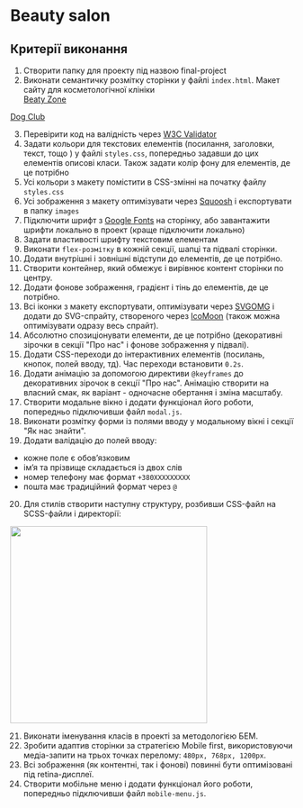 # Beauty salon

## Критерії виконання
1. Створити папку для проекту під назвою final-project  
2. Виконати семантичку розмітку сторінки у файлі `index.html`. Макет сайту для косметологічної клініки  
[Beaty Zone](https://www.figma.com/file/sBABARapP4nL9lK1dG3n1l/Beauty-Zone?node-id=30:13827&t=5TZsDPh49nijl4fH-1) 

[Dog Club](https://www.figma.com/file/rTCMsYAj44dHB4dfwo7cOZ/Dog-Club?node-id=123%3A177&t=kJwseFkErM76jFqO-1)

  
3. Перевірити код на валідність через [W3C Validator](https://validator.w3.org/#validate_by_uri)   
4. Задати кольори для текстових елементів (посилання, заголовки, текст, тощо ) у файлі `styles.css`, попередньо задавши до цих елементів описові класи. Також задати колір фону для елементів, де це потрібно  
5. Усі кольори з макету помістити в CSS-змінні на початку файлу `styles.css`  
6. Усі зображення з макету оптимізувати через [Squoosh](https://squoosh.app/) і експортувати в папку `images`  
7. Підключити шрифт з [Google Fonts](https://fonts.google.com/) на сторінку, або завантажити шрифти локально в проект (краще підключити локально)  
8. Задати властивості шрифту текстовим елементам  
9. Виконати `flex-розмітку` в кожній секції, шапці та підвалі сторінки.  
10. Додати внутрішні і зовнішні відступи до елементів, де це потрібно.  
11. Створити контейнер, який обмежує і вирівнює контент сторінки по центру.  
12. Додати фонове зображення, градієнт і тінь до елементів, де це потрібно.    
13. Всі іконки з макету експортувати, оптимізувати через [SVGOMG](https://jakearchibald.github.io/svgomg/) і додати до SVG-спрайту, створеного через [IcoMoon](https://icomoon.io/) (також можна оптимізувати одразу весь спрайт).  
14. Абсолютно спозиціонувати елементи, де це потрібно (декоративні зірочки в секції "Про нас" і фонове зображення у підвалі).  
15. Додати CSS-переходи до інтерактивних елементів (посилань, кнопок, полей вводу, тд). Час переходи встановити `0.2s`.  
16. Додати анімацію за допомогою директиви `@keyframes` до декоративних зірочок в секції "Про нас". Анімацію створити на власний смак, як варіант - одночасне обертання і зміна масштабу.  
17. Створити модальне вікно і додати функціонал його роботи, попередньо підключивши файл `modal.js`.  
18. Виконати розмітку форми із полями вводу у модальному вікні і секції "Як нас знайти".  
19. Додати валідацію до полей вводу:  
- кожне поле є обовʼязковим  
- імʼя та прізвище складається із двох слів  
- номер телефону має формат `+380ХХХХХХХХХ`  
- пошта має традиційний формат через `@`

20. Для стилів створити наступну структуру, розбивши CSS-файл на SCSS-файли і директорії:  
   <img src="https://github.com/user-attachments/assets/d1bb5892-ff25-444e-b89c-5429686ede29" height="350">
   
21. Виконати іменування класів в проекті за методологією БЕМ.  
22. Зробити адаптив сторінки за стратегією Mobile first, використовуючи медіа-запити на трьох точках перелому: `480px, 768px, 1200px`.  
23. Всі зображення (як контентні, так і фонові) повинні бути оптимізовані під retina-дисплеї.  
24. Створити мобільне меню і додати функціонал його роботи, попередньо підключивши файл `mobile-menu.js`. 
